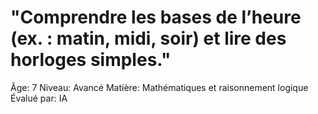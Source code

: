 # "Comprendre les bases de l’heure (ex. : matin, midi, soir) et lire des horloges simples."

Âge: 7
Niveau: Avancé
Matière: Mathématiques et raisonnement logique
Évalué par: IA